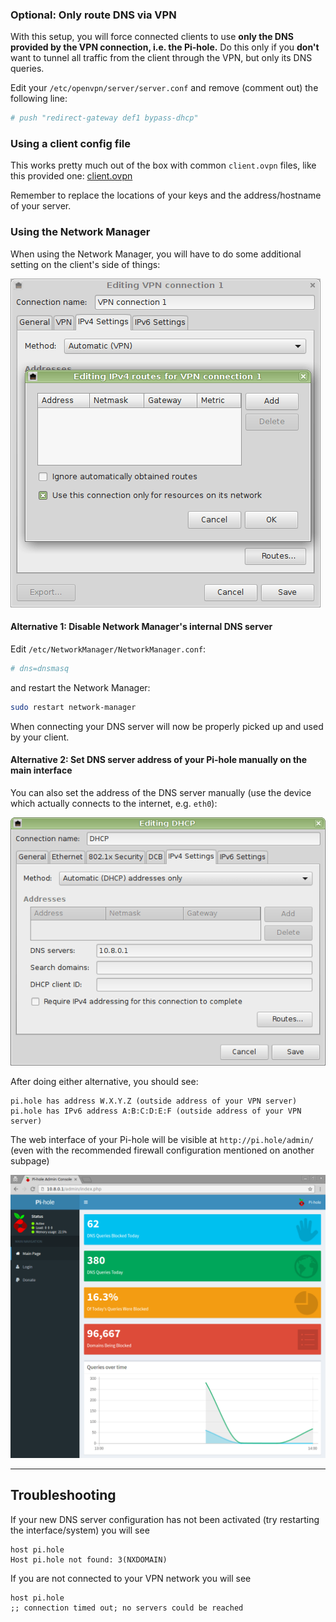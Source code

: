 ### Optional: Only route DNS via VPN

With this setup, you will force connected clients to use **only the DNS provided by the VPN connection, i.e. the Pi-hole.**  Do this only if you **don't** want to tunnel all traffic from the client through the VPN, but only its DNS queries.

Edit your `/etc/openvpn/server/server.conf` and remove (comment out) the following line:

```ini
# push "redirect-gateway def1 bypass-dhcp"
```

### Using a client config file

This works pretty much out of the box with common `client.ovpn` files, like this provided one: [client.ovpn](client.ovpn)

Remember to replace the locations of your keys and the address/hostname of your server.

### Using the Network Manager

When using the Network Manager, you will have to do some additional setting on the client's side of things:

![](NetworkManager1.png)

#### Alternative 1: Disable Network Manager's internal DNS server

Edit `/etc/NetworkManager/NetworkManager.conf`:

```ini
# dns=dnsmasq
```

and restart the Network Manager:

```bash
sudo restart network-manager
```

When connecting your DNS server will now be properly picked up and used by your client.

#### Alternative 2: Set DNS server address of your Pi-hole manually on the main interface

You can also set the address of the DNS server manually (use the device which actually connects to the internet, e.g. `eth0`):

![](NetworkManager2.png)

After doing either alternative, you should see:

```text
pi.hole has address W.X.Y.Z (outside address of your VPN server)
pi.hole has IPv6 address A:B:C:D:E:F (outside address of your VPN server)
```

The web interface of your Pi-hole will be visible at `http://pi.hole/admin/` (even with the recommended firewall configuration mentioned on another subpage)

![](VPNdashboard.png)

---

## Troubleshooting

If your new DNS server configuration has not been activated (try restarting the interface/system) you will see

```text
host pi.hole
Host pi.hole not found: 3(NXDOMAIN)
```

If you are not connected to your VPN network you will see

```text
host pi.hole
;; connection timed out; no servers could be reached
```
